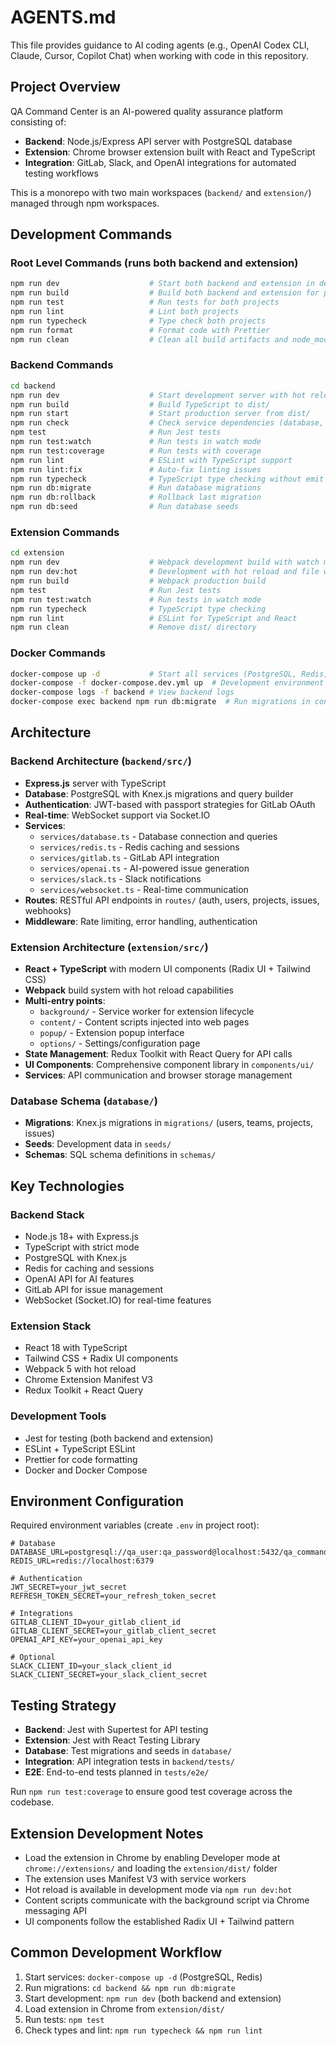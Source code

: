 # AGENTS.md

This file provides guidance to AI coding agents (e.g., OpenAI Codex CLI, Claude, Cursor, Copilot Chat) when working with code in this repository.

## Project Overview

QA Command Center is an AI-powered quality assurance platform consisting of:
- **Backend**: Node.js/Express API server with PostgreSQL database
- **Extension**: Chrome browser extension built with React and TypeScript
- **Integration**: GitLab, Slack, and OpenAI integrations for automated testing workflows

This is a monorepo with two main workspaces (`backend/` and `extension/`) managed through npm workspaces.

## Development Commands

### Root Level Commands (runs both backend and extension)
```bash
npm run dev                    # Start both backend and extension in development mode
npm run build                  # Build both backend and extension for production
npm run test                   # Run tests for both projects
npm run lint                   # Lint both projects
npm run typecheck              # Type check both projects
npm run format                 # Format code with Prettier
npm run clean                  # Clean all build artifacts and node_modules
```

### Backend Commands
```bash
cd backend
npm run dev                    # Start development server with hot reload (tsx watch)
npm run build                  # Build TypeScript to dist/
npm run start                  # Start production server from dist/
npm run check                  # Check service dependencies (database, Redis)
npm test                       # Run Jest tests
npm run test:watch             # Run tests in watch mode
npm run test:coverage          # Run tests with coverage
npm run lint                   # ESLint with TypeScript support
npm run lint:fix               # Auto-fix linting issues
npm run typecheck              # TypeScript type checking without emit
npm run db:migrate             # Run database migrations
npm run db:rollback            # Rollback last migration
npm run db:seed                # Run database seeds
```

### Extension Commands
```bash
cd extension
npm run dev                    # Webpack development build with watch mode
npm run dev:hot                # Development with hot reload and file watching
npm run build                  # Webpack production build
npm test                       # Run Jest tests
npm run test:watch             # Run tests in watch mode
npm run typecheck              # TypeScript type checking
npm run lint                   # ESLint for TypeScript and React
npm run clean                  # Remove dist/ directory
```

### Docker Commands
```bash
docker-compose up -d           # Start all services (PostgreSQL, Redis, backend)
docker-compose -f docker-compose.dev.yml up  # Development environment
docker-compose logs -f backend # View backend logs
docker-compose exec backend npm run db:migrate  # Run migrations in container
```

## Architecture

### Backend Architecture (`backend/src/`)
- **Express.js** server with TypeScript
- **Database**: PostgreSQL with Knex.js migrations and query builder
- **Authentication**: JWT-based with passport strategies for GitLab OAuth
- **Real-time**: WebSocket support via Socket.IO
- **Services**: 
  - `services/database.ts` - Database connection and queries
  - `services/redis.ts` - Redis caching and sessions
  - `services/gitlab.ts` - GitLab API integration
  - `services/openai.ts` - AI-powered issue generation
  - `services/slack.ts` - Slack notifications
  - `services/websocket.ts` - Real-time communication
- **Routes**: RESTful API endpoints in `routes/` (auth, users, projects, issues, webhooks)
- **Middleware**: Rate limiting, error handling, authentication

### Extension Architecture (`extension/src/`)
- **React + TypeScript** with modern UI components (Radix UI + Tailwind CSS)
- **Webpack** build system with hot reload capabilities
- **Multi-entry points**:
  - `background/` - Service worker for extension lifecycle
  - `content/` - Content scripts injected into web pages
  - `popup/` - Extension popup interface
  - `options/` - Settings/configuration page
- **State Management**: Redux Toolkit with React Query for API calls
- **UI Components**: Comprehensive component library in `components/ui/`
- **Services**: API communication and browser storage management

### Database Schema (`database/`)
- **Migrations**: Knex.js migrations in `migrations/` (users, teams, projects, issues)
- **Seeds**: Development data in `seeds/`
- **Schemas**: SQL schema definitions in `schemas/`

## Key Technologies

### Backend Stack
- Node.js 18+ with Express.js
- TypeScript with strict mode
- PostgreSQL with Knex.js
- Redis for caching and sessions
- OpenAI API for AI features
- GitLab API for issue management
- WebSocket (Socket.IO) for real-time features

### Extension Stack
- React 18 with TypeScript
- Tailwind CSS + Radix UI components
- Webpack 5 with hot reload
- Chrome Extension Manifest V3
- Redux Toolkit + React Query

### Development Tools
- Jest for testing (both backend and extension)
- ESLint + TypeScript ESLint
- Prettier for code formatting
- Docker and Docker Compose

## Environment Configuration

Required environment variables (create `.env` in project root):
```env
# Database
DATABASE_URL=postgresql://qa_user:qa_password@localhost:5432/qa_command_center
REDIS_URL=redis://localhost:6379

# Authentication
JWT_SECRET=your_jwt_secret
REFRESH_TOKEN_SECRET=your_refresh_token_secret

# Integrations
GITLAB_CLIENT_ID=your_gitlab_client_id
GITLAB_CLIENT_SECRET=your_gitlab_client_secret
OPENAI_API_KEY=your_openai_api_key

# Optional
SLACK_CLIENT_ID=your_slack_client_id
SLACK_CLIENT_SECRET=your_slack_client_secret
```

## Testing Strategy

- **Backend**: Jest with Supertest for API testing
- **Extension**: Jest with React Testing Library
- **Database**: Test migrations and seeds in `database/`
- **Integration**: API integration tests in `backend/tests/`
- **E2E**: End-to-end tests planned in `tests/e2e/`

Run `npm run test:coverage` to ensure good test coverage across the codebase.

## Extension Development Notes

- Load the extension in Chrome by enabling Developer mode at `chrome://extensions/` and loading the `extension/dist/` folder
- The extension uses Manifest V3 with service workers
- Hot reload is available in development mode via `npm run dev:hot`
- Content scripts communicate with the background script via Chrome messaging API
- UI components follow the established Radix UI + Tailwind pattern

## Common Development Workflow

1. Start services: `docker-compose up -d` (PostgreSQL, Redis)
2. Run migrations: `cd backend && npm run db:migrate`
3. Start development: `npm run dev` (both backend and extension)
4. Load extension in Chrome from `extension/dist/`
5. Run tests: `npm test`
6. Check types and lint: `npm run typecheck && npm run lint`

